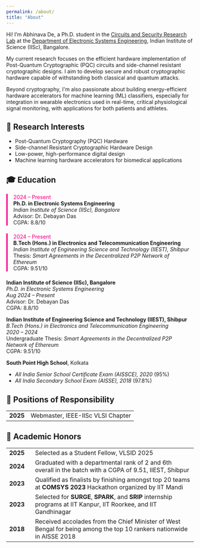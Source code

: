 ```yaml
---
permalink: /about/
title: "About"
---
```


Hi! I’m Abhinava De, a Ph.D. student in the [Circuits and Security Research Lab](https://labs.dese.iisc.ac.in/csrl/) at the [Department of Electronic Systems Engineering](https://dese.iisc.ac.in/), Indian Institute of Science (IISc), Bangalore.

My current research focuses on the efficient hardware implementation of Post-Quantum Cryptographic (PQC) circuits and side-channel resistant cryptographic designs. I aim to develop secure and robust cryptographic hardware capable of withstanding both classical and quantum attacks.

Beyond cryptography, I'm also passionate about building energy-efficient hardware accelerators for machine learning (ML) classifiers, especially for integration in wearable electronics used in real-time, critical physiological signal monitoring, with applications for both patients and athletes.


## 🧠 Research Interests

- Post-Quantum Cryptography (PQC) Hardware
- Side-channel Resistant Cryptographic Hardware Design
- Low-power, high-performance digital design
- Machine learning hardware accelerators for biomedical applications


<h2>🎓 Education</h2>
<div style="border-left: 4px solid #FF1493; padding-left: 15px; margin-bottom: 1.5em;">
  <span style="color: #FF1493; font-weight: 500;">2024 – Present</span><br>
  <strong>Ph.D. in Electronic Systems Engineering</strong><br>
  <span><em>Indian Institute of Science (IISc), Bangalore</em></span><br>
  <span>Advisor: Dr. Debayan Das</span><br>
  <span>CGPA: 8.8/10</span>
</div>
<div style="border-left: 4px solid #FF1493; padding-left: 15px; margin-bottom: 1.5em;">
  <span style="color: #FF1493; font-weight: 500;">2024 – Present</span><br>
  <strong>B.Tech (Hons.) in Electronics and Telecommunication Engineering</strong><br>
  <span><em>Indian Institute of Engineering Science and Technology (IIEST), Shibpur</em></span><br>
  <span>Thesis: <em>Smart Agreements in the Decentralized P2P Network of Ethereum</em></span><br>
  <span>CGPA: 9.51/10</span>
</div>

<p>
  <strong>Indian Institute of Science (IISc), Bangalore</strong><br>
  <em>Ph.D. in Electronic Systems Engineering</em><br>
  <em>Aug 2024 – Present</em><br>
  Advisor: Dr. Debayan Das<br>
  CGPA: 8.8/10
</p>

<p>
  <strong>Indian Institute of Engineering Science and Technology (IIEST), Shibpur</strong><br>
  <em>B.Tech (Hons.) in Electronics and Telecommunication Engineering</em><br>
  <em>2020 – 2024</em><br>
  Undergraduate Thesis: <em>Smart Agreements in the Decentralized P2P Network of Ethereum</em><br>
  CGPA: 9.51/10
</p>
<p>
  <strong>South Point High School</strong>, Kolkata
  <ul>
    <li><em>All India Senior School Certificate Exam (AISSCE), 2020</em> (95%)</li>
    <li><em>All India Secondary School Exam (AISSE), 2018</em> (97.8%)</li>
  </ul>
</p>

<!-- **AISSCE 2020**  
*South Point High School, Kolkata*  
2020
Percentage: 95%

**AISSE 2018**  
*South Point High School, Kolkata*  
2018
Percentage: 97.8% -->


## 🧩 Positions of Responsibility

<table style="border-collapse: collapse;">
  <tbody>
    <tr>
      <td><strong>2025</strong></td>
      <td>Webmaster, IEEE-IISc VLSI Chapter</td>
    </tr>
  </tbody>
</table>


## 🏅 Academic Honors

<table style="border-collapse: collapse;">
  <tbody>
    <tr>
      <td><strong>2025</strong></td>
      <td>Selected as a Student Fellow, VLSID 2025</td>
    </tr>
    <tr>
      <td style="padding-right: 20px;"><strong>2024</strong></td>
      <td>Graduated with a departmental rank of 2 and 6th overall in the batch with a CGPA of 9.51, IIEST, Shibpur</td>
    </tr>
    <!-- <tr>
      <td><strong>2024</strong></td>
      <td>Secured 97.23 percentile in GATE 2024 Data Science and Artificial Intelligence Paper</td>
    </tr>
    <tr>
      <td><strong>2024</strong></td>
      <td>Secured 96.2 percentile in GATE 2024 Electronics and Communication Paper</td>
    </tr> -->
    <tr>
      <td><strong>2023</strong></td>
      <td>Qualified as finalists by finishing amongst top 20 teams at <strong>COMSYS 2023</strong> Hackathon organized by IIT Mandi</td>
    </tr>
    <tr>
      <td><strong>2023</strong></td>
      <td>Selected for <strong>SURGE</strong>, <strong>SPARK</strong>, and <strong>SRIP</strong> internship programs at IIT Kanpur, IIT Roorkee, and IIT Gandhinagar</td>
    </tr>
    <tr>
      <td><strong>2018</strong></td>
      <td>Received accolades from the Chief Minister of West Bengal for being among the top 10 rankers nationwide in AISSE 2018</td>
    </tr>
  </tbody>
</table>

